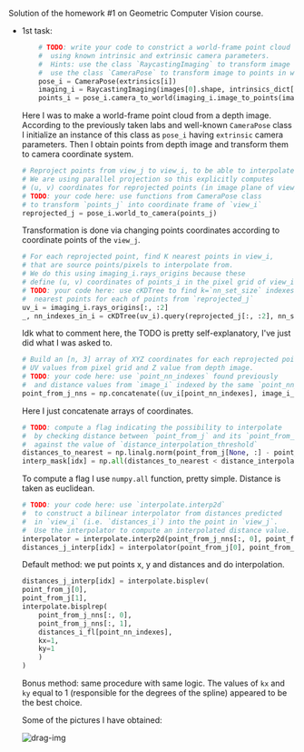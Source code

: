 Solution of the homework #1 on Geometric Computer Vision course. 

- 1st task: 

  ```python 
      # TODO: write your code to constrict a world-frame point cloud from a depth image,
      #  using known intrinsic and extrinsic camera parameters.
      #  Hints: use the class `RaycastingImaging` to transform image to  points in camera frame,
      #  use the class `CameraPose` to transform image to points in world frame.
      pose_i = CameraPose(extrinsics[i])
      imaging_i = RaycastingImaging(images[0].shape, intrinsics_dict[0]['resolution_3d'])
      points_i = pose_i.camera_to_world(imaging_i.image_to_points(image_i))
  ```

    Here I was to make a world-frame point cloud from a depth image. According to the previously taken labs and well-known `CameraPose` class I initialize an instance of this class as `pose_i` having `extrinsic` camera parameters.
    Then I obtain points from depth image and transform them to camera coordinate system.
  
    ```python
    # Reproject points from view_j to view_i, to be able to interpolate in view_i.
    # We are using parallel projection so this explicitly computes
    # (u, v) coordinates for reprojected points (in image plane of view_i).
    # TODO: your code here: use functions from CameraPose class
    # to transform `points_j` into coordinate frame of `view_i`
    reprojected_j = pose_i.world_to_camera(points_j)
    ```
    Transformation is done via changing points coordinates according to coordinate points of the `view_j`.
  
  
    ```python
    # For each reprojected point, find K nearest points in view_i,
    # that are source points/pixels to interpolate from.
    # We do this using imaging_i.rays_origins because these
    # define (u, v) coordinates of points_i in the pixel grid of view_i.
    # TODO: your code here: use cKDTree to find k=`nn_set_size` indexes of
    #  nearest points for each of points from `reprojected_j`
    uv_i = imaging_i.rays_origins[:, :2]
    _, nn_indexes_in_i = cKDTree(uv_i).query(reprojected_j[:, :2], nn_set_size)
    ```
  
    Idk what to comment here, the TODO is pretty self-explanatory, I've just did what I was asked to.
  
    ```python
    # Build an [n, 3] array of XYZ coordinates for each reprojected point by taking
    # UV values from pixel grid and Z value from depth image.
    # TODO: your code here: use `point_nn_indexes` found previously
    #  and distance values from `image_i` indexed by the same `point_nn_indexes`
    point_from_j_nns = np.concatenate((uv_i[point_nn_indexes], image_i_fl[point_nn_indexes].reshape(-1, 1)), axis=1)
    ```
  
    Here I just concatenate arrays of coordinates. 
  
    ```python
    # TODO: compute a flag indicating the possibility to interpolate
    #  by checking distance between `point_from_j` and its `point_from_j_nns`
    #  against the value of `distance_interpolation_threshold`
    distances_to_nearest = np.linalg.norm(point_from_j[None, :] - point_from_j_nns, ord=2, axis=1)
    interp_mask[idx] = np.all(distances_to_nearest < distance_interpolation_threshold)
    ```
  
    To compute a flag I use `numpy.all` function, pretty simple. Distance is taken as euclidean. 
  
    ```python 
    # TODO: your code here: use `interpolate.interp2d`
    #  to construct a bilinear interpolator from distances predicted
    #  in `view_i` (i.e. `distances_i`) into the point in `view_j`.
    #  Use the interpolator to compute an interpolated distance value.
    interpolator = interpolate.interp2d(point_from_j_nns[:, 0], point_from_j_nns[:, 1], distances_i_fl[point_nn_indexes])
    distances_j_interp[idx] = interpolator(point_from_j[0], point_from_j[1])
    ```
  
    Default method: we put points x, y and distances and do interpolation.
  
    ```python
    distances_j_interp[idx] = interpolate.bisplev(
    point_from_j[0], 
    point_from_j[1],
    interpolate.bisplrep(
        point_from_j_nns[:, 0],
        point_from_j_nns[:, 1],
        distances_i_fl[point_nn_indexes],
        kx=1,
        ky=1
        )
    )
    ```
  
    Bonus method: same procedure with same logic. The values of `kx` and `ky` equal to 1 (responsible for the degrees of the spline) appeared to be the best choice. 
  
  Some of the pictures I have obtained: 
  
  ![drag-img](/img/drag-img.gif)
  
    
  